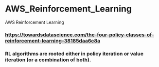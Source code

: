 # AWS_Reinforcement_Learning
AWS Reinforcement Learning


### https://towardsdatascience.com/the-four-policy-classes-of-reinforcement-learning-38185daa6c8a

### RL algorithms are rooted either in policy iteration or value iteration (or a combination of both).
